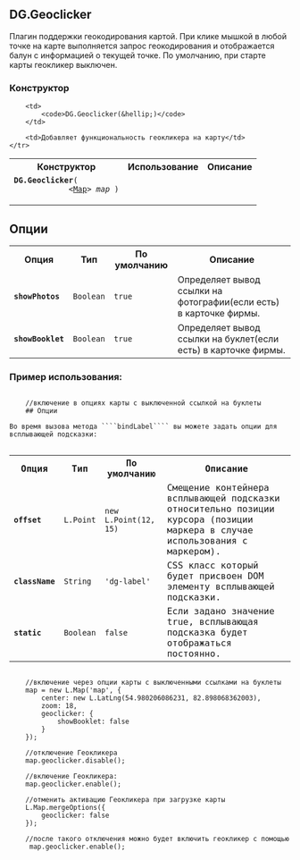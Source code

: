 ## DG.Geoclicker

Плагин поддержки геокодирования картой.
При клике мышкой в любой точке на карте выполняется запрос геокодирования и отображается балун с информацией о текущей точке.
По умолчанию, при старте карты геокликер выключен.

### Конструктор

<table>
    <tr>
        <th>Конструктор</th>
        <th>Использование</th>
        <th>Описание</th>
    </tr>
    <tr>
        <td><code><b>DG.Geoclicker</b>(
            <nobr>&lt;<a href="#geoclicker-map">Map</a>&gt; <i>map</i> )</nobr>
        </code></td>

        <td>
            <code>DG.Geoclicker(&hellip;)</code>
        </td>

        <td>Добавляет функциональность геокликера на карту</td>
    </tr>
</table>

## Опции

<table>
    <tr>
        <th>Опция</th>
        <th>Тип</th>
        <th>По умолчанию</th>
        <th>Описание</th>
    </tr>
    <tr>
        <td><b><code>showPhotos</code></b></td>
        <td><code>Boolean</code></td>
        <td><code>true</code></td>
        <td>Определяет вывод ссылки на фотографии(если есть) в карточке фирмы.</td>
    </tr>
    <tr>
        <td><b><code>showBooklet</code></b></td>
        <td><code>Boolean</code></td>
        <td><code>true</code></td>
        <td>Определяет вывод ссылки на буклет(если есть) в карточке фирмы.</td>
    </tr>
</table>

### Пример использования:
<pre>
<code>
    //включение в опциях карты с выключенной ссылкой на буклеты
    ## Опции

Во время вызова метода ````bindLabel```` вы можете задать опции для всплывающей подсказки:

<table>
    <tr>
        <th>Опция</th>
        <th>Тип</th>
        <th>По умолчанию</th>
        <th>Описание</th>
    </tr>
    <tr>
        <td><b><code>offset</code></b></td>
        <td><code>L.Point</code></td>
        <td><code>new L.Point(12, 15)</code></td>
        <td>Смещение контейнера всплывающей подсказки относительно позиции курсора (позиции маркера в случае использования с маркером).</td>
    </tr>
    <tr>
        <td><b><code>className</code></b></td>
        <td><code>String</code></td>
        <td><code>'dg-label'</code></td>
        <td>CSS класс который будет присвоен DOM элементу всплывающей подсказки.</td>
    </tr>
    <tr>
        <td><b><code>static</code></b></td>
        <td><code>Boolean</code></td>
        <td><code>false</code></td>
        <td>Если задано значение true, всплывающая подсказка будет отображаться постоянно.</td>
    </tr>
</table>
    //включение через опции карты с выключенными ссылками на буклеты
    map = new L.Map('map', {
        center: new L.LatLng(54.980206086231, 82.898068362003),
        zoom: 18,
        geoclicker: {
            showBooklet: false
        }
    });

	//отключение Геокликера
	map.geoclicker.disable();

	//включение Геокликера:
    map.geoclicker.enable();

    //отменить активацию Геокликера при загрузке карты
    L.Map.mergeOptions({
        geoclicker: false
    });

    //после такого отключения можно будет включить геокликер с помощью
     map.geoclicker.enable();
</code>
</pre>
